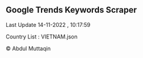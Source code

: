 

## Google Trends Keywords Scraper 
 
Last Update 14-11-2022 , 10:17:59

Country List :
VIETNAM.json



© Abdul Muttaqin 
